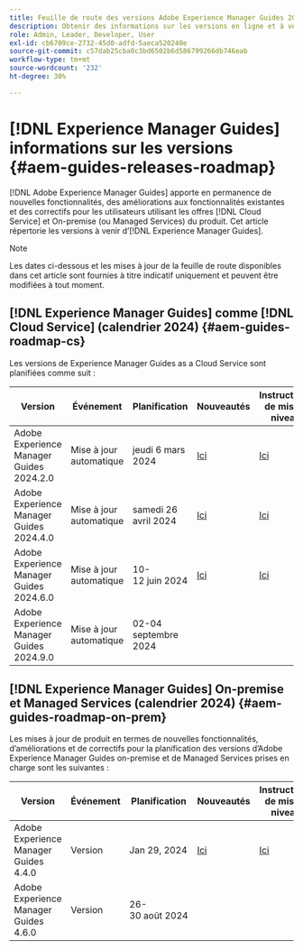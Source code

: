 ```yaml
---
title: Feuille de route des versions Adobe Experience Manager Guides 2024
description: Obtenir des informations sur les versions en ligne et à venir d’Adobe Experience Manager Guides on-premise et Adobe Experience Manager Guides as a Cloud Service
role: Admin, Leader, Developer, User
exl-id: cb6709ce-2732-45d0-adfd-5aeca520240e
source-git-commit: c57dab25cba0c3bd6502b6d586799266db746eab
workflow-type: tm+mt
source-wordcount: '232'
ht-degree: 30%

---
```


# [!DNL Experience Manager Guides] informations sur les versions {#aem-guides-releases-roadmap}

[!DNL Adobe Experience Manager Guides] apporte en permanence de nouvelles fonctionnalités, des améliorations aux fonctionnalités existantes et des correctifs pour les utilisateurs utilisant les offres [!DNL Cloud Service] et On-premise (ou Managed Services) du produit. Cet article répertorie les versions à venir d’[!DNL Experience Manager Guides].

>[!NOTE]
>
>Les dates ci-dessous et les mises à jour de la feuille de route disponibles dans cet article sont fournies à titre indicatif uniquement et peuvent être modifiées à tout moment.

## [!DNL Experience Manager Guides] comme [!DNL Cloud Service] (calendrier 2024) {#aem-guides-roadmap-cs}

Les versions de Experience Manager Guides as a Cloud Service sont planifiées comme suit :

| Version | Événement | Planification | Nouveautés | Instructions de mise à niveau | Problèmes résolus | Statut |
|---|---|---|---|---|---|---|
| Adobe Experience Manager Guides 2024.2.0 | Mise à jour automatique | jeudi 6 mars 2024 | [Ici](whats-new-2024-2-0.md) | [Ici](upgrade-instructions-2024-2-0.md) | [Ici](fixed-issues-2024-2-0.md) | Mise à jour |
| Adobe Experience Manager Guides 2024.4.0 | Mise à jour automatique | samedi 26 avril 2024 | [Ici](whats-new-2024-04-0.md) | [Ici](upgrade-instructions-2024-04-0.md) | [Ici](fixed-issues-2024-04-0.md) | Mise à jour |
| Adobe Experience Manager Guides 2024.6.0 | Mise à jour automatique | 10-12 juin 2024 | [Ici](whats-new-2024-06-0.md) | [Ici](upgrade-instructions-2024-06-0.md) | [Ici](fixed-issues-2024-06-0.md) | Mise à jour |
| Adobe Experience Manager Guides 2024.9.0 | Mise à jour automatique | 02-04 septembre 2024 |  |  |  | Target |

## [!DNL Experience Manager Guides] On-premise et Managed Services (calendrier 2024) {#aem-guides-roadmap-on-prem}

Les mises à jour de produit en termes de nouvelles fonctionnalités, d’améliorations et de correctifs pour la planification des versions d’Adobe Experience Manager Guides on-premise et de Managed Services prises en charge sont les suivantes :

| Version | Événement | Planification | Nouveautés | Instructions de mise à niveau | Statut |
|---|---|---|---|---|---|
| Adobe Experience Manager Guides 4.4.0 | Version | Jan 29, 2024 | [Ici](whats-new-4-4.md) | [Ici](upgrade-instructions-4-4.md) | Publié |
| Adobe Experience Manager Guides 4.6.0 | Version | 26-30 août 2024 |  |  | Target |
